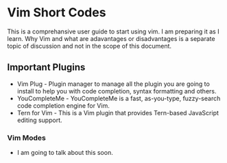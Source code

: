 # Vim Short Codes

This is a comprehansive user guide to start using vim. I am preparing it as I learn. Why Vim and what are adavantages or disadvantages is a separate topic of discussion and not in the scope of this document.

## Important Plugins

- Vim Plug - Plugin manager to manage all the plugin you are going to install to help you with code completion, syntax formatting and others.
- YouCompleteMe - YouCompleteMe is a fast, as-you-type, fuzzy-search code completion engine for Vim.
- Tern for Vim - This is a Vim plugin that provides Tern-based JavaScript editing support.



### Vim Modes
 -  I am going to talk about this soon.
